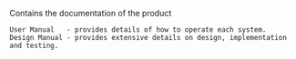 Contains the documentation of the product
```
User Manual   - provides details of how to operate each system.
Design Manual - provides extensive details on design, implementation and testing.
```
